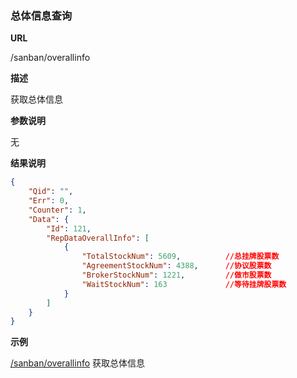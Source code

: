 
### 总体信息查询

**URL**

/sanban/overallinfo

**描述**

获取总体信息

**参数说明**

无


**结果说明**

```json
{
    "Qid": "",
    "Err": 0,
    "Counter": 1,
    "Data": {
        "Id": 121,
        "RepDataOverallInfo": [
            {
                "TotalStockNum": 5609,          //总挂牌股票数
                "AgreementStockNum": 4388,      //协议股票数
                "BrokerStockNum": 1221,         //做市股票数
                "WaitStockNum": 163             //等待挂牌股票数
            }
        ]
    }
}
```

**示例**

[/sanban/overallinfo]($APIHOST$/sanban/overallinfo)
获取总体信息

